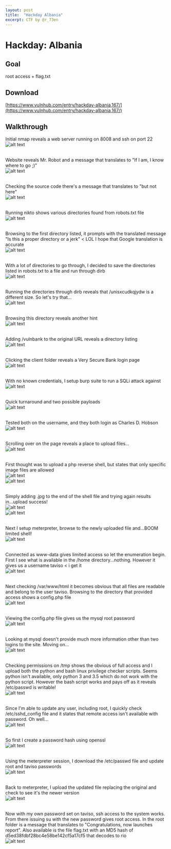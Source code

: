 ```yaml
---
layout: post
title:  "Hackday Albania"
excerpt: CTF by @r_73en
---
```

# Hackday: Albania

## Goal 
root access + flag.txt

## Download 
[https://www.vulnhub.com/entry/hackday-albania,167/](https://www.vulnhub.com/entry/hackday-albania,167/)

## Walkthrough 
Initial nmap reveals a web server running on 8008 and ssh on port 22
<br>![alt text](../vulnhub/2016/Hackday_Albania/imgs/hackday-nmap.png)
<br><br>

Website reveals Mr. Robot and a message that translates to "If I am, I know where to go ;)"
<br>![alt text](../vulnhub/2016/Hackday_Albania/imgs/hackday-initial001.png)
<br><br>

Checking the source code there's a message that translates to "but not here"
<br>![alt text](../vulnhub/2016/Hackday_Albania/imgs/hackday-initial002.png)
<br><br>

Running nikto shows various directories found from robots.txt file
<br>![alt text](../vulnhub/2016/Hackday_Albania/imgs/hackday-nikto.png)
<br><br>

Browsing to the first directory listed, it prompts with the translated message "Is this a proper directory or a jerk" < LOL I hope that Google translation is accurate
<br>![alt text](../vulnhub/2016/Hackday_Albania/imgs/hackday-hmmm.png)
<br><br>

With a lot of directories to go through, I decided to save the directories listed in robots.txt to a file and run through dirb
<br>![alt text](../vulnhub/2016/Hackday_Albania/imgs/hackday-robots.png)
<br><br>

Running the directories through dirb reveals that /unisxcudkqjydw is a different size. So let's try that...
<br>![alt text](../vulnhub/2016/Hackday_Albania/imgs/hackday-dirb.png)
<br><br>

Browsing this directory reveals another hint
<br>![alt text](../vulnhub/2016/Hackday_Albania/imgs/hackday-vulnbank.png)
<br><br>

Adding /vulnbank to the original URL reveals a directory listing
<br>![alt text](../vulnhub/2016/Hackday_Albania/imgs/hackday-client.png)
<br><br>

Clicking the client folder reveals a Very Secure Bank login page
<br>![alt text](../vulnhub/2016/Hackday_Albania/imgs/hackday-verysecure.png)
<br><br>

With no known credentials, I setup burp suite to run a SQLi attack against
<br>![alt text](../vulnhub/2016/Hackday_Albania/imgs/hackday-burp001.png)
<br><br>

Quick turnaround and two possible payloads
<br>![alt text](../vulnhub/2016/Hackday_Albania/imgs/hackday-burp002.png)
<br><br>

Tested both on the username, and they both login as Charles D. Hobson
<br>![alt text](../vulnhub/2016/Hackday_Albania/imgs/hackday-loggedin001.png)
<br><br>

Scrolling over on the page reveals a place to upload files...
<br>![alt text](../vulnhub/2016/Hackday_Albania/imgs/hackday-loggedin002.png)
<br><br>

First thought was to upload a php reverse shell, but states that only specific image files are allowed
<br>![alt text](../vulnhub/2016/Hackday_Albania/imgs/hackday-upload001.png)
<br>![alt text](../vulnhub/2016/Hackday_Albania/imgs/hackday-upload001a.png)
<br><br>

Simply adding .jpg to the end of the shell file and trying again results in...upload success!
<br>![alt text](../vulnhub/2016/Hackday_Albania/imgs/hackday-upload002.png)
<br>![alt text](../vulnhub/2016/Hackday_Albania/imgs/hackday-upload002a.png)
<br><br>

Next I setup meterpreter, browse to the newly uploaded file and...BOOM limited shell!
<br>![alt text](../vulnhub/2016/Hackday_Albania/imgs/hackday-shell.png)
<br><br>

Connected as www-data gives limited access so let the enumeration begin. First I see what is available in the /home directory...nothing. However it gives us a username taviso < i get it
<br>![alt text](../vulnhub/2016/Hackday_Albania/imgs/hackday-taviso.png)
<br><br>

Next checking /var/www/html it becomes obvious that all files are readable and belong to the user taviso. Browsing to the directory that provided access shows a config.php file
<br>![alt text](../vulnhub/2016/Hackday_Albania/imgs/hackday-www.png)
<br><br>

Viewing the config.php file gives us the mysql root password
<br>![alt text](../vulnhub/2016/Hackday_Albania/imgs/hackday-config.png)
<br><br>

Looking at mysql doesn't provide much more information other than two logins to the site. Moving on...
<br>![alt text](../vulnhub/2016/Hackday_Albania/imgs/hackday-mysql.png)
<br><br>

Checking permissions on /tmp shows the obvious of full access and I upload both the python and bash linux privilege checker scripts. Seems python isn't available, only python 3 and 3.5 which do not work with the python script.  However the bash script works and pays off as it reveals /etc/passwd is writable!
<br>![alt text](../vulnhub/2016/Hackday_Albania/imgs/hackday-passwd.png)
<br><br>

Since I'm able to update any user, including root, I quickly check /etc/sshd_config file and it states that remote access isn't available with password. Oh well...
<br>![alt text](../vulnhub/2016/Hackday_Albania/imgs/hackday-sshd_config.png)
<br><br>

So first I create a password hash using openssl
<br>![alt text](../vulnhub/2016/Hackday_Albania/imgs/hackday-openssl.png)
<br><br>

Using the meterpreter session, I download the /etc/passwd file and update root and taviso passwords
<br>![alt text](../vulnhub/2016/Hackday_Albania/imgs/hackday-passwdupdate.png)
<br><br>

Back to meterpreter, I upload the updated file replacing the original and check to see it's the newer version
<br>![alt text](../vulnhub/2016/Hackday_Albania/imgs/hackday-passwdupdate2.png)
<br><br>

Now with my own password set on taviso, ssh access to the system works. From there issuing su with the new password gives root access.  In the root folder is a message that translates to "Congratulations, now launches report".  Also available is the file flag.txt with an MD5 hash of d5ed38fdbf28bc4e58be142cf5a17cf5 that decodes to rio
<br>![alt text](../vulnhub/2016/Hackday_Albania/imgs/hackday-root.png)